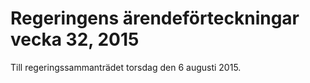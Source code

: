 # Regeringens ärendeförteckningar vecka 32, 2015

Till regeringssammanträdet torsdag den 6 augusti 2015\.
